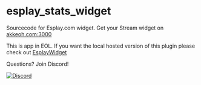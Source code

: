 # esplay_stats_widget
Sourcecode for Esplay.com widget. 
Get your Stream widget on [akkeoh.com:3000](http://akkeoh.com:3000)

This is app in EOL. If you want the local hosted version of this plugin please check out [EsplayWidget](https://github.com/apefhy/EsplayWidget)

Questions? Join Discord!

[![Discord](https://discordapp.com/api/guilds/384038342062243840/widget.png?style=banner2)](https://discord.gg/VtQY2b3rfz)
